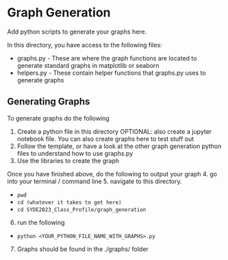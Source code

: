 # Graph Generation

Add python scripts to generate your graphs here. 

In this directory, you have access to the following files:
- graphs.py - These are where the graph functions are located to generate standard graphs in matplotlib or seaborn
- helpers.py - These contain helper functions that graphs.py uses to generate graphs

## Generating Graphs

To generate graphs do the following

1. Create a python file in this directory
OPTIONAL: also create a jupyter notebook file. You can also create graphs here to test stuff out
2. Follow the template, or have a look at the other graph generation python files to understand how to use graphs.py
3. Use the libraries to create the graph

Once you have finished above, do the following to output your graph
4. go into your terminal / command line
5. navigate to this directory.
- `pwd`
- `cd (whatever it takes to get here)`
- `cd SYDE2023_Class_Profile/graph_generation`
6. run the following
- `python <YOUR_PYTHON_FILE_NAME_WITH_GRAPHS>.py`
7. Graphs should be found in the ./graphs/ folder